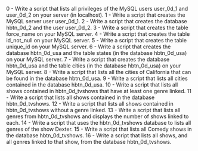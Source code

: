 0 - Write a script that lists all privileges of the MySQL users user_0d_1 and user_0d_2 on your server (in localhost).
1 - Write a script that creates the MySQL server user user_0d_1.
2 - Write a script that creates the database hbtn_0d_2 and the user user_0d_2.
3 - Write a script that creates the table force_name on your MySQL server.
4 - Write a script that creates the table id_not_null on your MySQL server.
5 - Write a script that creates the table unique_id on your MySQL server.
6 - Write a script that creates the database hbtn_0d_usa and the table states (in the database hbtn_0d_usa) on your MySQL server.
7 - Write a script that creates the database hbtn_0d_usa and the table cities (in the database hbtn_0d_usa) on your MySQL server.
8 - Write a script that lists all the cities of California that can be found in the database hbtn_0d_usa.
9 - Write a script that lists all cities contained in the database hbtn_0d_usa.
10 - Write a script that lists all shows contained in hbtn_0d_tvshows that have at least one genre linked.
11 - Write a script that lists all shows contained in the database hbtn_0d_tvshows. 
12 - Write a script that lists all shows contained in hbtn_0d_tvshows without a genre linked.
13 - Write a script that lists all genres from hbtn_0d_tvshows and displays the number of shows linked to each.
14 - Write a script that uses the hbtn_0d_tvshows database to lists all genres of the show Dexter.
15 - Write a script that lists all Comedy shows in the database hbtn_0d_tvshows.
16 - Write a script that lists all shows, and all genres linked to that show, from the database hbtn_0d_tvshows.

